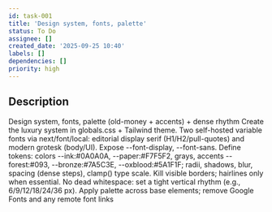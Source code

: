 ```yaml
---
id: task-001
title: 'Design system, fonts, palette'
status: To Do
assignee: []
created_date: '2025-09-25 10:40'
labels: []
dependencies: []
priority: high
---
```


## Description

<!-- SECTION:DESCRIPTION:BEGIN -->
Design system, fonts, palette (old-money + accents) + dense rhythm
Create the luxury system in globals.css + Tailwind theme. Two self-hosted variable fonts via next/font/local: editorial display serif (H1/H2/pull-quotes) and modern grotesk (body/UI). Expose --font-display, --font-sans. Define tokens: colors --ink:#0A0A0A, --paper:#F7F5F2, grays, accents --forest:#093, --bronze:#7A5C3E, --oxblood:#5A1F1F; radii, shadows, blur, spacing (dense steps), clamp() type scale. Kill visible borders; hairlines only when essential. No dead whitespace: set a tight vertical rhythm (e.g., 6/9/12/18/24/36 px). Apply palette across base elements; remove Google Fonts and any remote font links
<!-- SECTION:DESCRIPTION:END -->
